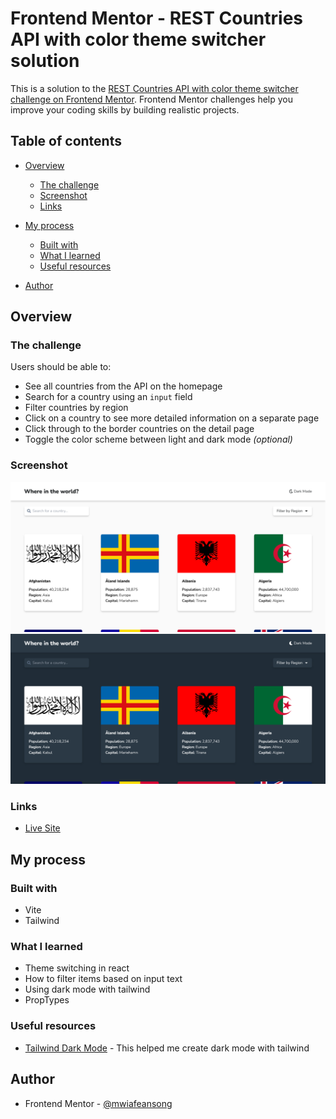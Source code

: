 # Frontend Mentor - REST Countries API with color theme switcher solution

This is a solution to the [REST Countries API with color theme switcher challenge on Frontend Mentor](https://www.frontendmentor.io/challenges/rest-countries-api-with-color-theme-switcher-5cacc469fec04111f7b848ca). Frontend Mentor challenges help you improve your coding skills by building realistic projects.

## Table of contents

- [Overview](#overview)
  - [The challenge](#the-challenge)
  - [Screenshot](#screenshot)
  - [Links](#links)
- [My process](#my-process)

  - [Built with](#built-with)
  - [What I learned](#what-i-learned)
  - [Useful resources](#useful-resources)

- [Author](#author)

## Overview

### The challenge

Users should be able to:

- See all countries from the API on the homepage
- Search for a country using an `input` field
- Filter countries by region
- Click on a country to see more detailed information on a separate page
- Click through to the border countries on the detail page
- Toggle the color scheme between light and dark mode _(optional)_

### Screenshot

![Light Mode](./images/screenshot.png)
![Dark Mode](./images/screenshot-dark-mode.png)

### Links

- [Live Site](https://mwiafeansong.github.io/countries-app/)

## My process

### Built with

- Vite
- Tailwind

### What I learned

- Theme switching in react
- How to filter items based on input text
- Using dark mode with tailwind
- PropTypes

### Useful resources

- [Tailwind Dark Mode](https://tailwindcss.com/docs/dark-mode) - This helped me create dark mode with tailwind

## Author

- Frontend Mentor - [@mwiafeansong](https://www.frontendmentor.io/profile/mwiafeansong)
